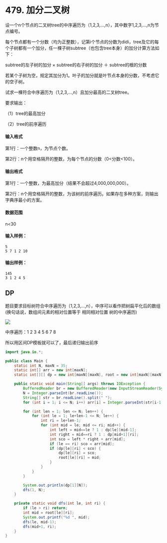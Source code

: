 # 479. 加分二叉树

设一个n个节点的二叉树tree的中序遍历为（1,2,3,…,n），其中数字1,2,3,…,n为节点编号。

每个节点都有一个分数（均为正整数），记第i个节点的分数为didi，tree及它的每个子树都有一个加分，任一棵子树subtree（也包含tree本身）的加分计算方法如下：     

subtree的左子树的加分 × subtree的右子树的加分 ＋ subtree的根的分数 

若某个子树为空，规定其加分为1。叶子的加分就是叶节点本身的分数，不考虑它的空子树。

试求一棵符合中序遍历为（1,2,3,…,n）且加分最高的二叉树tree。

要求输出： 

（1）tree的最高加分 

（2）tree的前序遍历

#### 输入格式

第1行：一个整数n，为节点个数。 

第2行：n个用空格隔开的整数，为每个节点的分数（0<分数<100）。

#### 输出格式

第1行：一个整数，为最高加分（结果不会超过4,000,000,000）。     

第2行：n个用空格隔开的整数，为该树的前序遍历。如果存在多种方案，则输出字典序最小的方案。

#### 数据范围

n<30

#### 输入样例：

```
5
5 7 1 2 10
```

#### 输出样例：

```
145
3 1 2 4 5
```



## DP

题目要求目标树符合中序遍历为（1,2,3,…,n），中序可以看作把树扁平化后的数组(换句话说，数组间元素的相对位置等于 相同相对位置 树的中序遍历)

![](C:\APTX4869\Algorithm_Note\acwing\pic\479.png)

中序遍历：1 2 3 4 5 6 7 8

所以用区间DP模板就可以了，最后递归输出前序

```java
import java.io.*;

public class Main {
    static int N, maxN = 35;
    static int[] arr = new int[maxN];
    static int[][] dp = new int[maxN][maxN], root = new int[maxN][maxN];

    public static void main(String[] args) throws IOException {
        BufferedReader br = new BufferedReader(new InputStreamReader(System.in));
        N = Integer.parseInt(br.readLine());
        String[] str = br.readLine().split(" ");
        for (int i = 1; i <= N; i++) arr[i] = Integer.parseInt(str[i-1]);

        for (int len = 1; len <= N; len++) {
            for (int le = 1; le+len-1 <= N; le++) {
                int ri = le+len-1;
                for (int mid = le; mid <= ri; mid++) {
                    int left = mid==le ? 1 : dp[le][mid-1];
                    int right = mid==ri ? 1 : dp[mid+1][ri];
                    int sco = left * right + arr[mid];
                    if (le == ri) sco = arr[mid];
                    if (dp[le][ri] < sco) {
                        dp[le][ri] = sco;
                        root[le][ri] = mid;
                    }
                }
            }
        }

        System.out.println(dp[1][N]);
        dfs(1, N);
    }

    private static void dfs(int le, int ri) {
        if (le > ri) return;
        int mid = root[le][ri];
        System.out.printf("%d ", mid);
        dfs(le, mid-1);
        dfs(mid+1, ri);
    }
}
```

